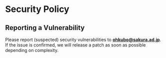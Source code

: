 # Security Policy

## Reporting a Vulnerability

Please report (suspected) security vulnerabilities to **[ohkubo@sakura.ad.jp](mailto:ohkubo@sakura.ad.jp)**.
If the issue is confirmed, we will release a patch as soon as possible depending on complexity.
